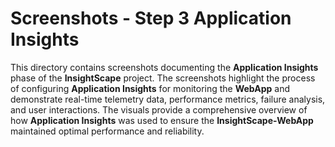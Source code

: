 # Screenshots - Step 3 Application Insights

This directory contains screenshots documenting the **Application Insights** phase of the **InsightScape** project. The screenshots highlight the process of configuring **Application Insights** for monitoring the **WebApp** and demonstrate real-time telemetry data, performance metrics, failure analysis, and user interactions. The visuals provide a comprehensive overview of how **Application Insights** was used to ensure the **InsightScape-WebApp** maintained optimal performance and reliability.
